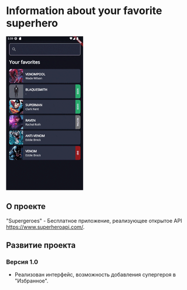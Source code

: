 # Information about your favorite superhero

<img src="https://github.com/RNOVOSELOV/flutter_superheroes/blob/main/resources/Supergeroes.gif"/>

## О проекте

"Supergeroes" - Бесплатное приложение, реализующее открытое API https://www.superheroapi.com/.

## Развитие проекта

### Версия 1.0

- Реализован интерфейс, возможность добавления супергероя в "Избранное".

